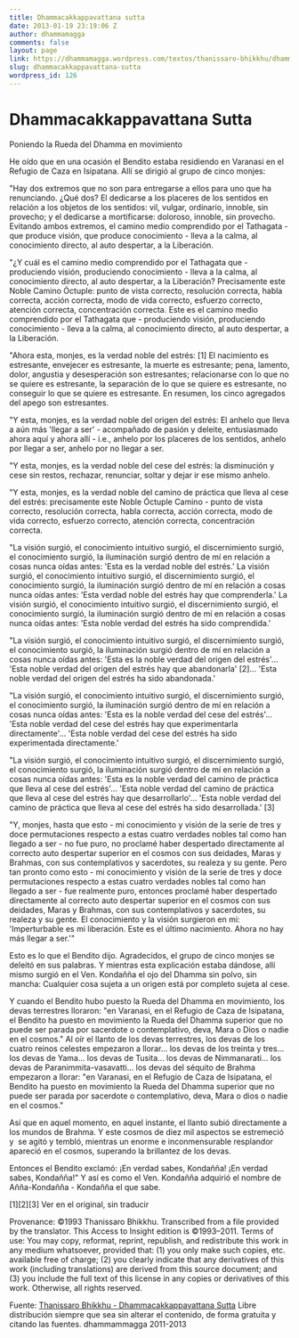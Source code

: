 ```yaml
---
title: Dhammacakkappavattana sutta
date: 2013-01-19 23:19:06 Z
author: dhammamagga
comments: false
layout: page
link: https://dhammamagga.wordpress.com/textos/thanissaro-bhikkhu/dhammacakkappavattana-sutta/
slug: dhammacakkappavattana-sutta
wordpress_id: 126
---
```


# Dhammacakkappavattana Sutta




Poniendo la Rueda del Dhamma en movimiento<!-- more -->




He oído que en una ocasión el Bendito estaba residiendo en Varanasi en el Refugio de Caza en Isipatana. Allí se dirigió al grupo de cinco monjes:








"Hay dos extremos que no son para entregarse a ellos para uno que ha renunciando. ¿Qué dos? El dedicarse a los placeres de los sentidos en relación a los objetos de los sentidos: vil, vulgar, ordinario, innoble, sin provecho; y el dedicarse a mortificarse: doloroso, innoble, sin provecho. Evitando ambos extremos, el camino medio comprendido por el Tathagata - que produce visión, que produce conocimiento - lleva a la calma, al conocimiento directo, al auto despertar, a la Liberación.




"¿Y cuál es el camino medio comprendido por el Tathagata que - produciendo visión, produciendo conocimiento - lleva a la calma, al conocimiento directo, al auto despertar, a la Liberación? Precisamente este Noble Camino Óctuple: punto de vista correcto, resolución correcta, habla correcta, acción correcta, modo de vida correcto, esfuerzo correcto, atención correcta, concentración correcta. Este es el camino medio comprendido por el Tathagata que - produciendo visión, produciendo conocimiento - lleva a la calma, al conocimiento directo, al auto despertar, a la Liberación.




"Ahora esta, monjes, es la verdad noble del estrés: [1] El nacimiento es estresante, envejecer es estresante, la muerte es estresante; pena, lamento, dolor, angustia y desesperación son estresantes; relacionarse con lo que no se quiere es estresante, la separación de lo que se quiere es estresante, no conseguir lo que se quiere es estresante. En resumen, los cinco agregados del apego son estresantes.




"Y esta, monjes, es la verdad noble del origen del estrés: El anhelo que lleva a aún más 'llegar a ser' - acompañado de pasión y deleite, entusiasmado ahora aquí y ahora allí - i.e., anhelo por los placeres de los sentidos, anhelo por llegar a ser, anhelo por no llegar a ser.




"Y esta, monjes, es la verdad noble del cese del estrés: la disminución y cese sin restos, rechazar, renunciar, soltar y dejar ir ese mismo anhelo.




"Y esta, monjes, es la verdad noble del camino de práctica que lleva al cese del estrés: precisamente este Noble Óctuple Camino - punto de vista correcto, resolución correcta, habla correcta, acción correcta, modo de vida correcto, esfuerzo correcto, atención correcta, concentración correcta.




"La visión surgió, el conocimiento intuitivo surgió, el discernimiento surgió, el conocimiento surgió, la iluminación surgió dentro de mí en relación a cosas nunca oídas antes: 'Esta es la verdad noble del estrés.' La visión surgió, el conocimiento intuitivo surgió, el discernimiento surgió, el conocimiento surgió, la iluminación surgió dentro de mí en relación a cosas nunca oídas antes: 'Esta verdad noble del estrés hay que comprenderla.' La visión surgió, el conocimiento intuitivo surgió, el discernimiento surgió, el conocimiento surgió, la iluminación surgió dentro de mí en relación a cosas nunca oídas antes: 'Esta noble verdad del estrés ha sido comprendida.'




"La visión surgió, el conocimiento intuitivo surgió, el discernimiento surgió, el conocimiento surgió, la iluminación surgió dentro de mí en relación a cosas nunca oídas antes: 'Esta es la noble verdad del origen del estrés'... 'Esta noble verdad del origen del estrés hay que abandonarla' [2]... 'Esta noble verdad del origen del estrés ha sido abandonada.'




"La visión surgió, el conocimiento intuitivo surgió, el discernimiento surgió, el conocimiento surgió, la iluminación surgió dentro de mí en relación a cosas nunca oídas antes: 'Esta es la noble verdad del cese del estrés'... 'Esta noble verdad del cese del estrés hay que experimentarla directamente'... 'Esta noble verdad del cese del estrés ha sido experimentada directamente.'




"La visión surgió, el conocimiento intuitivo surgió, el discernimiento surgió, el conocimiento surgió, la iluminación surgió dentro de mí en relación a cosas nunca oídas antes: 'Esta es la noble verdad del camino de práctica que lleva al cese del estrés'... 'Esta noble verdad del camino de práctica que lleva al cese del estrés hay que desarrollarlo'... 'Esta noble verdad del camino de práctica que lleva al cese del estrés ha sido desarrollada.' [3]




"Y, monjes, hasta que esto - mi conocimiento y visión de la serie de tres y doce permutaciones respecto a estas cuatro verdades nobles tal como han llegado a ser - no fue puro, no proclamé haber despertado directamente al correcto auto despertar superior en el cosmos con sus deidades, Maras y Brahmas, con sus contemplativos y sacerdotes, su realeza y su gente. Pero tan pronto como esto - mi conocimiento y visión de la serie de tres y doce permutaciones respecto a estas cuatro verdades nobles tal como han llegado a ser - fue realmente puro, entonces proclamé haber despertado directamente al correcto auto despertar superior en el cosmos con sus deidades, Maras y Brahmas, con sus contemplativos y sacerdotes, su realeza y su gente. El conocimiento y la visión surgieron en mi: 'Imperturbable es mi liberación. Este es el último nacimiento. Ahora no hay más llegar a ser.'"




Esto es lo que el Bendito dijo. Agradecidos, el grupo de cinco monjes se deleitó en sus palabras. Y mientras esta explicación estaba dándose, allí mismo surgió en el Ven. Kondañña el ojo del Dhamma sin polvo, sin mancha: Cualquier cosa sujeta a un origen está por completo sujeta al cese.




Y cuando el Bendito hubo puesto la Rueda del Dhamma en movimiento, los devas terrestres lloraron: "en Varanasi, en el Refugio de Caza de Isipatana, el Bendito ha puesto en movimiento la Rueda del Dhamma superior que no puede ser parada por sacerdote o contemplativo, deva, Mara o Dios o nadie en el cosmos." Al oír el llanto de los devas terrestres, los devas de los cuatro reinos celestes empezaron a llorar... los devas de los treinta y tres... los devas de Yama... los devas de Tusita... los devas de Nimmanarati... los devas de Paranimmita-vasavatti... los devas del séquito de Brahma empezaron a llorar: "en Varanasi, en el Refugio de Caza de Isipatana, el Bendito ha puesto en movimiento la Rueda del Dhamma superior que no puede ser parada por sacerdote o contemplativo, deva, Mara o dios o nadie en el cosmos."




Así que en aquel momento, en aquel instante, el llanto subió directamente a los mundos de Brahma. Y este cosmos de diez mil aspectos se estremeció y  se agitó y tembló, mientras un enorme e inconmensurable resplandor apareció en el cosmos, superando la brillantez de los devas.




Entonces el Bendito exclamó: ¡En verdad sabes, Kondañña! ¡En verdad sabes, Kondañña!" Y así es como el Ven. Kondañña adquirió el nombre de Añña-Kondañña - Kondañña el que sabe.










[1][2][3] Ver en el original, sin traducir


Provenance: ©1993 Thanissaro Bhikkhu. Transcribed from a file provided by the translator. This Access to Insight edition is ©1993–2011. Terms of use: You may copy, reformat, reprint, republish, and redistribute this work in any medium whatsoever, provided that: (1) you only make such copies, etc. available free of charge; (2) you clearly indicate that any derivatives of this work (including translations) are derived from this source document; and (3) you include the full text of this license in any copies or derivatives of this work. Otherwise, all rights reserved.

Fuente: [Thanissaro Bhikkhu - Dhammacakkappavattana Sutta](http://www.accesstoinsight.org/tipitaka/sn/sn56/sn56.011.than.html) 
Libre distribución siempre que sea sin alterar el contenido, de forma gratuita y citando las fuentes.
dhammammagga 2011-2013


